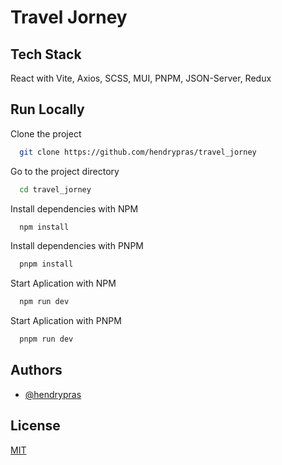 # Travel Jorney

## Tech Stack

React with Vite, Axios, SCSS, MUI, PNPM, JSON-Server, Redux

## Run Locally

Clone the project

```bash
  git clone https://github.com/hendrypras/travel_jorney
```

Go to the project directory

```bash
  cd travel_jorney
```

Install dependencies with NPM

```bash
  npm install
```

Install dependencies with PNPM

```bash
  pnpm install
```

Start Aplication with NPM

```bash
  npm run dev
```

Start Aplication with PNPM

```bash
  pnpm run dev
```

## Authors

- [@hendrypras](https://www.github.com/hendrypras)

## License

[MIT](https://choosealicense.com/licenses/mit/)
